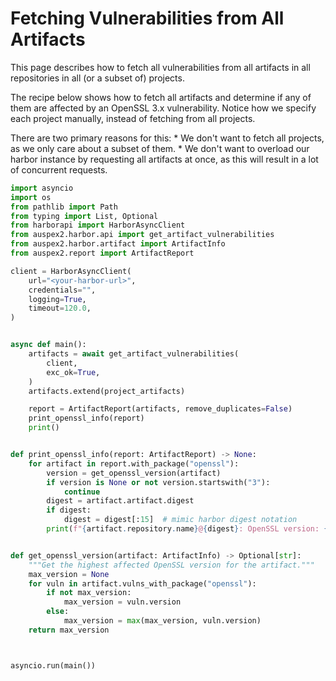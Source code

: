 # Fetching Vulnerabilities from All Artifacts

This page describes how to fetch all vulnerabilities from all artifacts in all repositories in all (or a subset of) projects.

The recipe below shows how to fetch all artifacts and determine if any of them are affected by an OpenSSL 3.x vulnerability. Notice how we specify each project manually, instead of fetching from all projects.

There are two primary reasons for this:
    * We don't want to fetch all projects, as we only care about a subset of them.
    * We don't want to overload our harbor instance by requesting all artifacts at once, as this will result in a lot of concurrent requests.


```py
import asyncio
import os
from pathlib import Path
from typing import List, Optional
from harborapi import HarborAsyncClient
from auspex2.harbor.api import get_artifact_vulnerabilities
from auspex2.harbor.artifact import ArtifactInfo
from auspex2.report import ArtifactReport

client = HarborAsyncClient(
    url="<your-harbor-url>",
    credentials="",
    logging=True,
    timeout=120.0,
)


async def main():
    artifacts = await get_artifact_vulnerabilities(
        client,
        exc_ok=True,
    )
    artifacts.extend(project_artifacts)

    report = ArtifactReport(artifacts, remove_duplicates=False)
    print_openssl_info(report)
    print()


def print_openssl_info(report: ArtifactReport) -> None:
    for artifact in report.with_package("openssl"):
        version = get_openssl_version(artifact)
        if version is None or not version.startswith("3"):
            continue
        digest = artifact.artifact.digest
        if digest:
            digest = digest[:15]  # mimic harbor digest notation
        print(f"{artifact.repository.name}@{digest}: OpenSSL version: {version}")


def get_openssl_version(artifact: ArtifactInfo) -> Optional[str]:
    """Get the highest affected OpenSSL version for the artifact."""
    max_version = None
    for vuln in artifact.vulns_with_package("openssl"):
        if not max_version:
            max_version = vuln.version
        else:
            max_version = max(max_version, vuln.version)
    return max_version



asyncio.run(main())
```
